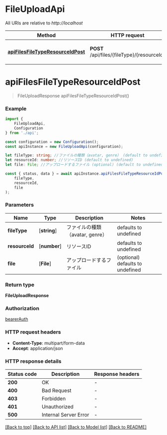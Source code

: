 # FileUploadApi

All URIs are relative to *http://localhost*

|Method | HTTP request | Description|
|------------- | ------------- | -------------|
|[**apiFilesFileTypeResourceIdPost**](#apifilesfiletyperesourceidpost) | **POST** /api/files/{fileType}/{resourceId} | ファイルをアップロード|

# **apiFilesFileTypeResourceIdPost**
> FileUploadResponse apiFilesFileTypeResourceIdPost()


### Example

```typescript
import {
    FileUploadApi,
    Configuration
} from './api';

const configuration = new Configuration();
const apiInstance = new FileUploadApi(configuration);

let fileType: string; //ファイルの種類（avatar, genre） (default to undefined)
let resourceId: number; //リソースID (default to undefined)
let file: File; //アップロードするファイル (optional) (default to undefined)

const { status, data } = await apiInstance.apiFilesFileTypeResourceIdPost(
    fileType,
    resourceId,
    file
);
```

### Parameters

|Name | Type | Description  | Notes|
|------------- | ------------- | ------------- | -------------|
| **fileType** | [**string**] | ファイルの種類（avatar, genre） | defaults to undefined|
| **resourceId** | [**number**] | リソースID | defaults to undefined|
| **file** | [**File**] | アップロードするファイル | (optional) defaults to undefined|


### Return type

**FileUploadResponse**

### Authorization

[bearerAuth](../README.md#bearerAuth)

### HTTP request headers

 - **Content-Type**: multipart/form-data
 - **Accept**: application/json


### HTTP response details
| Status code | Description | Response headers |
|-------------|-------------|------------------|
|**200** | OK |  -  |
|**400** | Bad Request |  -  |
|**403** | Forbidden |  -  |
|**401** | Unauthorized |  -  |
|**500** | Internal Server Error |  -  |

[[Back to top]](#) [[Back to API list]](../README.md#documentation-for-api-endpoints) [[Back to Model list]](../README.md#documentation-for-models) [[Back to README]](../README.md)

